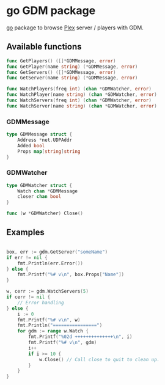 # go GDM package

[go](http://golang.org) package to browse [Plex](http://plex.tv) server / players with GDM.

## Available functions
```go
func GetPlayers() ([]*GDMMessage, error)
func GetPlayer(name string) (*GDMMessage, error)
func GetServers() ([]*GDMMessage, error)
func GetServer(name string) (*GDMMessage, error)

func WatchPlayers(freq int) (chan *GDMWatcher, error)
func WatchPlayer(name string) (chan *GDMWatcher, error)
func WatchServers(freq int) (chan *GDMWatcher, error)
func WatchServer(name string) (chan *GDMWatcher, error)
```

### GDMMessage
```go
type GDMMessage struct {
    Address *net.UDPAddr
    Added bool
    Props map[string]string
}
```

### GDMWatcher
```go
type GDMWatcher struct {
    Watch chan *GDMMessage
    closer chan bool
}

func (w *GDMWatcher) Close()
```

## Examples

```go

box, err := gdm.GetServer("someName")
if err != nil {
    fmt.Println(err.Error())
} else {
    fmt.Printf("%# v\n", box.Props["Name"])
}
```

```go
w, cerr := gdm.WatchServers(5)
if cerr != nil {
    // Error handling
} else {
    i := 0
    fmt.Printf("%# v\n", w)
    fmt.Println("================")
    for gdm := range w.Watch {
        fmt.Printf("%02d ++++++++++++++\n", i)
        fmt.Printf("%# v\n", gdm)
        i++
        if i >= 10 {
            w.Close() // Call close to quit to clean up.
        }
    }
}
```
